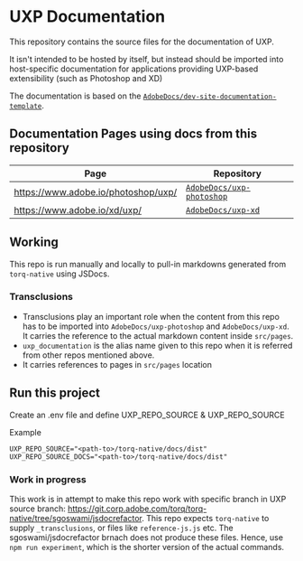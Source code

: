 # UXP Documentation

This repository contains the source files for the documentation of UXP.

It isn't intended to be hosted by itself, but instead should be imported into host-specific documentation for applications providing UXP-based extensibility (such as Photoshop and XD)

The documentation is based on the [`AdobeDocs/dev-site-documentation-template`](https://github.com/AdobeDocs/dev-site-documentation-template).

## Documentation Pages using docs from this repository

| Page                                | Repository                                                              |
| ----------------------------------- | ----------------------------------------------------------------------- |
| https://www.adobe.io/photoshop/uxp/ | [`AdobeDocs/uxp-photoshop`](https://github.com/AdobeDocs/uxp-photoshop) |
| https://www.adobe.io/xd/uxp/        | [`AdobeDocs/uxp-xd`](https://github.com/AdobeDocs/uxp-xd)               |

## Working

This repo is run manually and locally to pull-in markdowns generated from `torq-native` using JSDocs.

### Transclusions

- Transclusions play an important role when the content from this repo has to be imported into `AdobeDocs/uxp-photoshop` and `AdobeDocs/uxp-xd`. It carries the reference to the actual markdown content inside `src/pages`. 
- `uxp_documentation` is the alias name given to this repo when it is referred from other repos mentioned above.
- It carries references to pages in `src/pages` location

## Run this project

Create an .env file and define UXP_REPO_SOURCE & UXP_REPO_SOURCE

Example
```
UXP_REPO_SOURCE="<path-to>/torq-native/docs/dist"
UXP_REPO_SOURCE_DOCS="<path-to>/torq-native/docs/dist"
```

### Work in progress

This work is in attempt to make this repo work with specific branch in UXP source branch: https://git.corp.adobe.com/torq/torq-native/tree/sgoswami/jsdocrefactor. This repo expects `torq-native` to supply `_transclusions`, or files like `reference-js.js` etc. The sgoswami/jsdocrefactor brnach does not produce these files. Hence, use `npm run experiment`, which is the shorter version of the actual commands.
